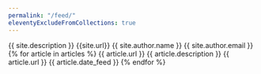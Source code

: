 ```yaml
---
permalink: "/feed/"
eleventyExcludeFromCollections: true
---
```

<?xml version="1.0" encoding="utf-8"?>
<rss version="2.0">
<channel>
  <title>{{ site.title }}</title>
  <description>{{ site.description }}</description>
  <link>{{site.url}}</link>
  <author>
    <name>{{ site.author.name }}</name>
    <email>{{ site.author.email }}</email>
  </author>
  {% for article in articles %}
  <item>
    <title>{{ article.title }}</title>
    <link>{{ article.url }}</link>
    <description>{{ article.description }}</description>
    <guid>{{ article.url }}</guid>
    <pubDate>{{ article.date_feed }}</pubDate>
  </item>
  {% endfor %}
</channel>
</rss>

